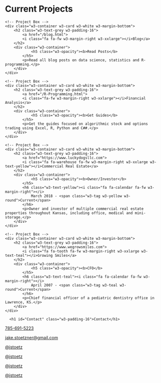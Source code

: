 <!-- Second Grid -->
<div class="w3-row-padding w3-light-grey w3-padding-64 w3-container">
  <div class="w3-content">

<h1 id="Current Projects" class="w3-padding-16">Current Projects</h1>

	<!-- Project Box -->
	<div class="w3-container w3-card w3-white w3-margin-bottom">
		<h2 class="w3-text-grey w3-padding-16">
			<a href="/blog.html">
			<i class="fa fa-fw w3-margin-right w3-xxlarge"></i>Blog</a>
		</h2>
		<div class="w3-container">
          		<h5 class="w3-opacity"><b>Read Posts</b>
			</h5>
			<p>Read all blog posts on data science, statistics and R-programming.</p>
  		</div>
	</div>

	<!-- Project Box -->
	<div class="w3-container w3-card w3-white w3-margin-bottom">
		<h2 class="w3-text-grey w3-padding-16">
			<a href="/R-Programming.html">
			<i class="fa-fw w3-margin-right w3-xxlarge"></i>Financial Analysis</a>
		</h2>
		<div class="w3-container">
          		<h5 class="w3-opacity"><b>Get Guides</b>
			</h5>
			<p>Get the guides focused on algorithmic stock and options trading using Excel, R, Python and C##.</p>
  		</div>
	</div>

	<!-- Project Box -->
	<div class="w3-container w3-card w3-white w3-margin-bottom">
		<h2 class="w3-text-grey w3-padding-16">
			<a href="https://www.luckydogsllc.com">
			<i class="fa fa-warehouse fa-fw w3-margin-right w3-xxlarge w3-text-yellow"></i>Commercial Real Estate</a>
		</h2>
		<div class="w3-container">
          		<h5 class="w3-opacity"><b>Owner/Investor</b>
			</h5>
			<h6 class="w3-text-yellow"><i class="fa fa-calendar fa-fw w3-margin-right"></i>
				March 2018 - <span class="w3-tag w3-yellow w3-round">Current</span>
			</h6>
			<p>Owner and investor of multiple commercial real estate properties throughout Kansas, including office, medical and mini-storage.</p>
  		</div>
	</div>

	<!-- Project Box -->
	<div class="w3-container w3-card w3-white w3-margin-bottom">
		<h2 class="w3-text-grey w3-padding-16">
			<a href="https://www.wegrowsmiles.com">
			<i class="fa fa-tooth fa-fw w3-margin-right w3-xxlarge w3-text-teal"></i>Growing Smiles</a>
		</h2>
		<div class="w3-container">
          		<h5 class="w3-opacity"><b>CFO</b>
			</h5>
			<h6 class="w3-text-teal"><i class="fa fa-calendar fa-fw w3-margin-right"></i>
				April 2007 - <span class="w3-tag w3-teal w3-round">Current</span>
			</h6>
			<p>Chief financial officer of a pediatric dentistry office in Lawrence, KS.</p>
  		</div>
	</div>
   

   </div>
</div>


<!-- Third Grid -->
<div class="w3-row-padding w3-padding-64 w3-container">
  <div class="w3-content">
   
      <h1 id="Contact" class="w3-padding-16">Contact</h1>

 <div class="w3-white w3-text-grey w3-card-4 w3-margin-bottom">
        <div class="w3-container">
          <p><a href="tel:1-785-691-5223"><i class="fa fa-phone-square fa-fw w3-margin-right w3-xlarge w3-text-orange"></i>785-691-5223</a></p>
         <p><a href="mailto:jake.stoetzner@gmail.com"><i class="fa fa-envelope fa-fw w3-margin-right w3-xlarge w3-text-orange"></i>jake.stoetzner@gmail.com</a></p>
	<p><a href="https://twitter.com/jstoetz"><i class="fab fa-twitter fa-fw w3-margin-right w3-xlarge w3-text-orange"></i>@jstoetz</a></p>
	<p><a href="https://www.linkedin.com/in/jstoetz/"><i class="fab fa-linkedin fa-fw w3-margin-right w3-xlarge w3-text-orange"></i>@jstoetz</a></p>
	<p><a href="https://www.facebook.com/jstoetz/"><i class="fab fa-facebook fa-fw w3-margin-right w3-xlarge w3-text-orange"></i>@jstoetz</a></p>
	<p><a href="https://www.instagram.com/jstoetz/"><i class="fab fa-instagram fa-fw w3-margin-right w3-xlarge w3-text-orange"></i>@jstoetz</a></p>
  </div>
</div>

